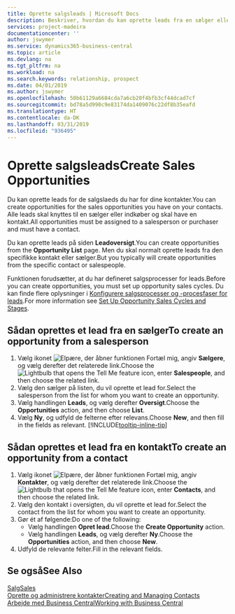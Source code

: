 ```yaml
---
title: Oprette salgsleads | Microsoft Docs
description: Beskriver, hvordan du kan oprette leads fra en sælger eller kontakt i Business Central.
services: project-madeira
documentationcenter: ''
author: jswymer
ms.service: dynamics365-business-central
ms.topic: article
ms.devlang: na
ms.tgt_pltfrm: na
ms.workload: na
ms.search.keywords: relationship, prospect
ms.date: 04/01/2019
ms.author: jswymer
ms.openlocfilehash: 50b61129a6684cda7a6cb20f4bfb3cf44dcad7cf
ms.sourcegitcommit: bd78a5d990c9e83174da1409076c22df8b35eafd
ms.translationtype: HT
ms.contentlocale: da-DK
ms.lasthandoff: 03/31/2019
ms.locfileid: "936495"
---
```

# <a name="create-sales-opportunities"></a><span data-ttu-id="dd09a-103">Oprette salgsleads</span><span class="sxs-lookup"><span data-stu-id="dd09a-103">Create Sales Opportunities</span></span>
<span data-ttu-id="dd09a-104">Du kan oprette leads for de salgslaeds du har for dine kontakter.</span><span class="sxs-lookup"><span data-stu-id="dd09a-104">You can create opportunities for the sales opportunities you have on your contacts.</span></span> <span data-ttu-id="dd09a-105">Alle leads skal knyttes til en sælger eller indkøber og skal have en kontakt.</span><span class="sxs-lookup"><span data-stu-id="dd09a-105">All opportunities must be assigned to a salesperson or purchaser and must have a contact.</span></span>

<span data-ttu-id="dd09a-106">Du kan oprette leads på siden **Leadoversigt**.</span><span class="sxs-lookup"><span data-stu-id="dd09a-106">You can create opportunities from the **Opportunity List** page.</span></span> <span data-ttu-id="dd09a-107">Men du skal normalt oprette leads fra den specifikke kontakt eller sælger.</span><span class="sxs-lookup"><span data-stu-id="dd09a-107">But you typically will create opportunities from the specific contact or salespeople.</span></span>

<span data-ttu-id="dd09a-108">Funktionen forudsætter, at du har defineret salgsprocesser for leads.</span><span class="sxs-lookup"><span data-stu-id="dd09a-108">Before you can create opportunities, you must set up opportunity sales cycles.</span></span> <span data-ttu-id="dd09a-109">Du kan finde flere oplysninger i [Konfigurere salgsprocesser og -procesfaser for leads](marketing-how-setup-opportunity-sales-cycles-stages.md).</span><span class="sxs-lookup"><span data-stu-id="dd09a-109">For more information see [Set Up Opportunity Sales Cycles and Stages](marketing-how-setup-opportunity-sales-cycles-stages.md).</span></span>

## <a name="to-create-an-opportunity-from-a-salesperson"></a><span data-ttu-id="dd09a-110">Sådan oprettes et lead fra en sælger</span><span class="sxs-lookup"><span data-stu-id="dd09a-110">To create an opportunity from a salesperson</span></span>
1. <span data-ttu-id="dd09a-111">Vælg ikonet ![Elpære, der åbner funktionen Fortæl mig](media/ui-search/search_small.png "Fortæl mig, hvad du vil foretage dig"), angiv **Sælgere**, og vælg derefter det relaterede link.</span><span class="sxs-lookup"><span data-stu-id="dd09a-111">Choose the ![Lightbulb that opens the Tell Me feature](media/ui-search/search_small.png "Tell me what you want to do") icon, enter **Salespeople**, and then choose the related link.</span></span>
2. <span data-ttu-id="dd09a-112">Vælg den sælger på listen, du vil oprette et lead for.</span><span class="sxs-lookup"><span data-stu-id="dd09a-112">Select the salesperson from the list for whom you want to create an opportunity.</span></span>
3. <span data-ttu-id="dd09a-113">Vælg handlingen **Leads**, og vælg derefter **Oversigt**.</span><span class="sxs-lookup"><span data-stu-id="dd09a-113">Choose the **Opportunities** action, and then choose **List**.</span></span>
4. <span data-ttu-id="dd09a-114">Vælg **Ny**, og udfyld de felterne efter relevans.</span><span class="sxs-lookup"><span data-stu-id="dd09a-114">Choose **New**, and then fill in the fields as relevant.</span></span> [!INCLUDE[tooltip-inline-tip](includes/tooltip-inline-tip_md.md)]  



## <a name="to-create-an-opportunity-from-a-contact"></a><span data-ttu-id="dd09a-115">Sådan oprettes et lead fra en kontakt</span><span class="sxs-lookup"><span data-stu-id="dd09a-115">To create an opportunity from a contact</span></span>
1. <span data-ttu-id="dd09a-116">Vælg ikonet ![Elpære, der åbner funktionen Fortæl mig](media/ui-search/search_small.png "Fortæl mig, hvad du vil foretage dig"), angiv **Kontakter**, og vælg derefter det relaterede link.</span><span class="sxs-lookup"><span data-stu-id="dd09a-116">Choose the ![Lightbulb that opens the Tell Me feature](media/ui-search/search_small.png "Tell me what you want to do") icon, enter **Contacts**, and then choose the related link.</span></span>
2. <span data-ttu-id="dd09a-117">Vælg den kontakt i oversigten, du vil oprette et lead for.</span><span class="sxs-lookup"><span data-stu-id="dd09a-117">Select the contact from the list for whom you want to create an opportunity.</span></span>
3. <span data-ttu-id="dd09a-118">Gør ét af følgende:</span><span class="sxs-lookup"><span data-stu-id="dd09a-118">Do one of the following:</span></span>
   * <span data-ttu-id="dd09a-119">Vælg handlingen **Opret lead**.</span><span class="sxs-lookup"><span data-stu-id="dd09a-119">Choose the **Create Opportunity** action.</span></span>
   * <span data-ttu-id="dd09a-120">Vælg handlingen **Leads**, og vælg derefter **Ny**.</span><span class="sxs-lookup"><span data-stu-id="dd09a-120">Choose the  **Opportunities** action, and then choose **New**.</span></span>
4. <span data-ttu-id="dd09a-121">Udfyld de relevante felter.</span><span class="sxs-lookup"><span data-stu-id="dd09a-121">Fill in the relevant fields.</span></span>

## <a name="see-also"></a><span data-ttu-id="dd09a-122">Se også</span><span class="sxs-lookup"><span data-stu-id="dd09a-122">See Also</span></span>
[<span data-ttu-id="dd09a-123">Salg</span><span class="sxs-lookup"><span data-stu-id="dd09a-123">Sales</span></span>](sales-manage-sales.md)  
[<span data-ttu-id="dd09a-124">Oprette og administrere kontakter</span><span class="sxs-lookup"><span data-stu-id="dd09a-124">Creating and Managing Contacts</span></span>](marketing-contacts.md)  
[<span data-ttu-id="dd09a-125">Arbejde med Business Central</span><span class="sxs-lookup"><span data-stu-id="dd09a-125">Working with Business Central</span></span>](ui-work-product.md)
